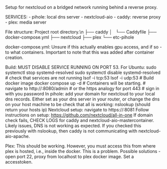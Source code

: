 Setup for nextcloud on a bridged network running behind a reverse proxy.

SERVICES: 
    - pihole: local dns server
    - nextcloud-aio
    - caddy: reverse proxy
    - plex: media server

File structure:
    Project root directory.\n
    ├── caddy
    │   └── Caddyfile
    ├── docker-compose.yml
    ├── nextcloud
    ├── plex
    └── etc-pihole

docker-compose.yml:
    Unsure if this actually enables gpu access, and if so - to what containers. Important to note that this was added after container creation.





Build:
    MUST DISABLE SERVICE RUNNING ON PORT 53.
    For Ubuntu: 
        sudo systemctl stop systemd-resolved
        sudo systemctl disable systemd-resolved
        # check that services are not running
        lsof -i tcp:53
        lsof -i udp:53
    # Build docker image
    docker compose up -d
    # Containers will be starting.
    # navigate to http://<your-host-machine-ip>:8080/admin # or the https analogy for port 443
    # sign in with you password
In pihole: add your domain for nextcloud to your local dns records.
    Either set <your-host-machine-ip> as your dns server in your router, or 
    change the dns on your host machine to be <your-host-machine-ip>
    check that all is working: nslookup <your-cool-domain> (should return your hosts ip)
Nextcloud setup:
    navigate to https://<your-host-machine-ip>:8081
    Follow instructions on setup: https://github.com/nextcloud/all-in-one
    If domain check fails, CHECK LOGS for caddy and nextcloud-aio-mastercontainer.
    Likely issues, DNS is not working as expected. If you checked this previously with nslookup, then caddy is not communicating with nextcloud-aio-apache.

Plex:
    This should be working. However, you must access this from where plex is hosted, i.e., inside the docker. This is a problem.
    Possible solutions - open port 22, proxy from localhost to plex docker image. Set a accesstoken.
